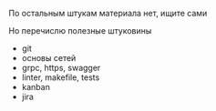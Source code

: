 По остальным штукам материала нет, ищите сами

Но перечислю полезные штуковины 

- git
- основы сетей
- grpc, https, swagger
- linter, makefile, tests 
- kanban
- jira
